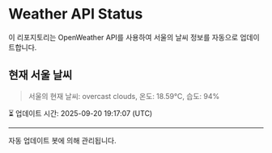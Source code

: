 
# Weather API Status

이 리포지토리는 OpenWeather API를 사용하여 서울의 날씨 정보를 자동으로 업데이트합니다.

## 현재 서울 날씨
> 서울의 현재 날씨: overcast clouds, 온도: 18.59°C, 습도: 94%

⏳ 업데이트 시간: 2025-09-20 19:17:07 (UTC)

---
자동 업데이트 봇에 의해 관리됩니다.
